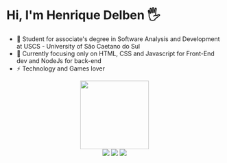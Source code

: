 
# Hi, I'm Henrique Delben 🖐️

- 🔭 Student for associate's degree in Software Analysis and Development at USCS - University of São Caetano do Sul
- 🌱 Currently focusing only on HTML, CSS and Javascript for Front-End dev and NodeJs for back-end
- ⚡ Technology and Games lover
<div align="center">
   
<div>
    <a href="https://beacons.ai/henriquedelben">
  <img height="160em" src="https://github-readme-stats.vercel.app/api?username=HenriqueDelben&show_icons=true&theme=dracula&include_all_commits=true&count_private=true"/>
</div>
    
<div> 
    <a href="https://instagram.com/rickdelben" target="_blank"><img src="https://img.shields.io/badge/-Instagram-%23E4405F?style=for-the-badge&logo=instagram&logoColor=white" target="_blank"></a>
    <a href="https://www.linkedin.com/in/HenriqueDelben/" target="_blank"><img src="https://img.shields.io/badge/LinkedIn-0077B5?style=for-the-badge&logo=linkedin&logoColor=white" target="_blank"></a>
   <a href="mailto:hd.delben@gmail.com" target="_blank"><img src="https://img.shields.io/badge/Gmail-D14836?style=for-the-badge&logo=gmail&logoColor=white" target="_blank"></a>
</div>
